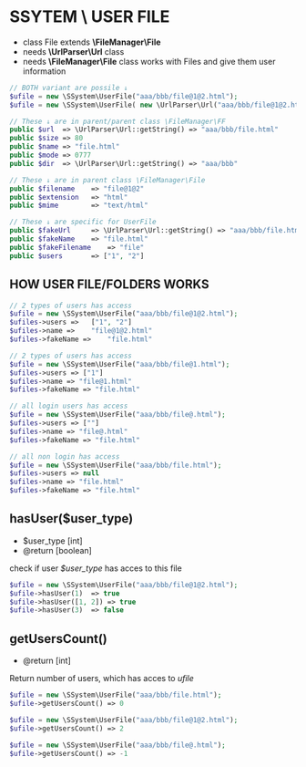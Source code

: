 # SSYTEM \ USER FILE
- class File extends **\FileManager\File**
- needs **\UrlParser\Url** class
- needs **\FileManager\File** class
works with Files and give them user information


```php
// BOTH variant are possile ↓
$ufile = new \SSystem\UserFile("aaa/bbb/file@1@2.html");
$ufile = new \SSystem\UserFile( new \UrlParser\Url("aaa/bbb/file@1@2.html") );

// These ↓ are in parent/parent class \FileManager\FF
public $url  => \UrlParser\Url::getString() => "aaa/bbb/file.html"
public $size => 80
public $name => "file.html"
public $mode => 0777
public $dir  => \UrlParser\Url::getString() => "aaa/bbb"

// These ↓ are in parent class \FileManager\File
public $filename	=> "file@1@2"
public $extension	=> "html"
public $mime		=> "text/html"

// These ↓ are specific for UserFile
public $fakeUrl		=> \UrlParser\Url::getString() => "aaa/bbb/file.html"
public $fakeName	=> "file.html"
public $fakeFilename	=> "file"
public $users		=> ["1", "2"]

```

## HOW USER FILE/FOLDERS WORKS
```php
// 2 types of users has access
$ufile = new \SSystem\UserFile("aaa/bbb/file@1@2.html");
$ufiles->users =>	["1", "2"]
$ufiles->name =>	"file@1@2.html"
$ufiles->fakeName =>	"file.html"

// 2 types of users has access
$ufile = new \SSystem\UserFile("aaa/bbb/file@1.html");
$ufiles->users => ["1"]
$ufiles->name => "file@1.html"
$ufiles->fakeName => "file.html"

// all login users has access
$ufile = new \SSystem\UserFile("aaa/bbb/file@.html");
$ufiles->users => [""]
$ufiles->name => "file@.html"
$ufiles->fakeName => "file.html"

// all non login has access
$ufile = new \SSystem\UserFile("aaa/bbb/file.html");
$ufiles->users => null
$ufiles->name => "file.html"
$ufiles->fakeName => "file.html"

```


## hasUser($user_type)
- $user_type [int]
- @return [boolean]

check if user *$user_type* has acces to this file

```php
$ufile = new \SSystem\UserFile("aaa/bbb/file@1@2.html");
$ufile->hasUser(1)	=> true
$ufile->hasUser([1, 2])	=> true
$ufile->hasUser(3)	=> false

```


## getUsersCount()
- @return [int]

Return number of users, which has acces to *ufile*

```php
$ufile = new \SSystem\UserFile("aaa/bbb/file.html");
$ufile->getUsersCount()	=> 0

$ufile = new \SSystem\UserFile("aaa/bbb/file@1@2.html");
$ufile->getUsersCount()	=> 2

$ufile = new \SSystem\UserFile("aaa/bbb/file@.html");
$ufile->getUsersCount()	=> -1
```
